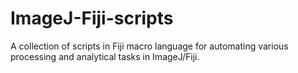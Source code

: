 # ImageJ-Fiji-scripts
A collection of scripts in Fiji macro language for automating various processing and analytical tasks in ImageJ/Fiji.
